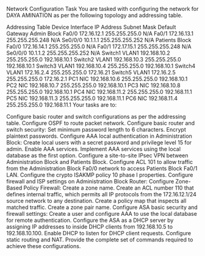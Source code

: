 Network Configuration Task
You are tasked with configuring the network for DAYA AMINATION as per the following topology and addressing table.

Addressing Table
Device	Interface	IP Address	Subnet Mask	Default Gateway
Admin Block	Fa0/0	172.16.12.1	255.255.255.0	N/A
Fa0/1	172.16.13.1	255.255.255.248	N/A
Se0/0/0	10.1.1.1	255.255.255.252	N/A
Patients Block	Fa0/0	172.16.14.1	255.255.255.0	N/A
Fa0/1	172.17.15.1	255.255.255.248	N/A
Se0/0/0	10.1.1.2	255.255.255.252	N/A
Switch1	VLAN1	192.168.10.2	255.255.255.0	192.168.10.1
Switch2	VLAN1	192.168.10.3	255.255.255.0	192.168.10.1
Switch3	VLAN1	192.168.10.4	255.255.255.0	192.168.10.1
Switch4	VLAN1	172.16.2.4	255.255.255.0	172.16.21
Switch5	VLAN1	172.16.2.5	255.255.255.0	172.16.2.1
PC1	NIC	192.168.10.6	255.255.255.0	192.168.10.1
PC2	NIC	192.168.10.7	255.255.255.0	192.168.10.1
PC3	NIC	192.168.10.8	255.255.255.0	192.168.10.1
PC4	NIC	192.168.11.2	255.255.255.0	192.168.11.1
PC5	NIC	192.168.11.3	255.255.255.0	192.168.11.1
PC6	NIC	192.168.11.4	255.255.255.0	192.168.11.1
Your tasks are to:

Configure basic router and switch configurations as per the addressing table.
Configure OSPF to route packet network.
Configure basic router and switch security:
Set minimum password length to 6 characters.
Encrypt plaintext passwords.
Configure AAA local authentication in Administration Block:
Create local users with a secret password and privilege level 15 for admin.
Enable AAA services.
Implement AAA services using the local database as the first option.
Configure a site-to-site IPsec VPN between Administration Block and Patients Block.
Configure ACL 101 to allow traffic from the Administration Block Fa0/0 network to access Patients Block Fa0/1 LAN.
Configure the crypto ISAKMP policy 10 phase I properties.
Configure firewall and ISP settings on Administration Block Router:
Configure Zone-Based Policy Firewall:
Create a zone name.
Create an ACL number 110 that defines internal traffic, which permits all IP protocols from the 172.16.12.1/24 source network to any destination.
Create a policy map that inspects all matched traffic.
Create a zone pair name.
Configure ASA basic security and firewall settings:
Create a user and configure AAA to use the local database for remote authentication.
Configure the ASA as a DHCP server by assigning IP addresses to inside DHCP clients from 192.168.10.5 to 192.168.10.100.
Enable DHCP to listen for DHCP client requests.
Configure static routing and NAT.
Provide the complete set of commands required to achieve these configurations.
